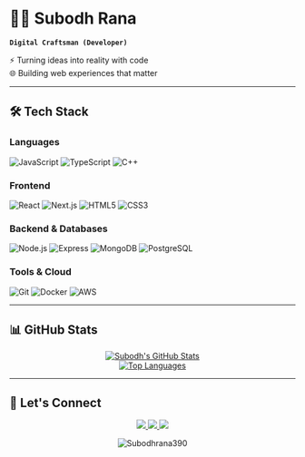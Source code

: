 # 👨‍💻 Subodh Rana  
**`Digital Craftsman (Developer)`**  

⚡ Turning ideas into reality with code  
🌐 Building web experiences that matter  

---

## 🛠️ Tech Stack  

### **Languages**  
![JavaScript](https://img.shields.io/badge/-JavaScript-F7DF1E?style=flat&logo=javascript&logoColor=black)
![TypeScript](https://img.shields.io/badge/-TypeScript-3178C6?style=flat&logo=typescript&logoColor=white)
![C++](https://img.shields.io/badge/-C++-00599C?style=flat&logo=c%2B%2B&logoColor=white)

### **Frontend**  
![React](https://img.shields.io/badge/-React-61DAFB?style=flat&logo=react&logoColor=black)
![Next.js](https://img.shields.io/badge/-Next.js-000000?style=flat&logo=next.js&logoColor=white)
![HTML5](https://img.shields.io/badge/-HTML5-E34F26?style=flat&logo=html5&logoColor=white)
![CSS3](https://img.shields.io/badge/-CSS3-1572B6?style=flat&logo=css3&logoColor=white)

### **Backend & Databases**  
![Node.js](https://img.shields.io/badge/-Node.js-339933?style=flat&logo=node.js&logoColor=white)
![Express](https://img.shields.io/badge/-Express-000000?style=flat&logo=express&logoColor=white)
![MongoDB](https://img.shields.io/badge/-MongoDB-47A248?style=flat&logo=mongodb&logoColor=white)
![PostgreSQL](https://img.shields.io/badge/-PostgreSQL-4169E1?style=flat&logo=postgresql&logoColor=white)

### **Tools & Cloud**  
![Git](https://img.shields.io/badge/-Git-F05032?style=flat&logo=git&logoColor=white)
![Docker](https://img.shields.io/badge/-Docker-2496ED?style=flat&logo=docker&logoColor=white)
![AWS](https://img.shields.io/badge/-AWS-232F3E?style=flat&logo=amazon-aws&logoColor=white)

---

## 📊 GitHub Stats  

<div align="center">
  
[![Subodh's GitHub Stats](https://github-readme-stats.vercel.app/api?username=Subodhrana390&show_icons=true&theme=radical&hide_border=true)](https://github.com/Subodhrana390)  
[![Top Languages](https://github-readme-stats.vercel.app/api/top-langs/?username=Subodhrana390&layout=compact&theme=radical&hide_border=true)](https://github.com/Subodhrana390)  

</div>

---

## 🔗 Let's Connect  

<p align="center">
  <a href="mailto:subodh.rana@example.com">
    <img src="https://img.shields.io/badge/Gmail-D14836?style=for-the-badge&logo=gmail&logoColor=white" />
  </a>
  <a href="https://linkedin.com/in/subodhrana">
    <img src="https://img.shields.io/badge/LinkedIn-0077B5?style=for-the-badge&logo=linkedin&logoColor=white" />
  </a>
  <a href="https://twitter.com/SubodhRanaDev">
    <img src="https://img.shields.io/badge/Twitter-1DA1F2?style=for-the-badge&logo=twitter&logoColor=white" />
  </a>
</p>

<p align="center"> 
  <img src="https://komarev.com/ghpvc/?username=Subodhrana390&label=Profile%20views&color=0e75b6&style=flat" alt="Subodhrana390" /> 
</p>
